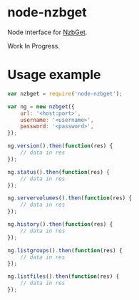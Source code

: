 node-nzbget
================
Node interface for [NzbGet](http://nzbget.net).

Work In Progress.

Usage example
================
```javascript
var nzbget = require('node-nzbget');

var ng = new nzbget({
	url: '<host:port>', 
	username: '<username>',
	password: '<password>',
});

ng.version().then(function(res) {
	// data in res
});

ng.status().then(function(res) {
	// data in res
});

ng.servervolumes().then(function(res) {
	// data in res
}); 

ng.history().then(function(res) {
	// data in res
});

ng.listgroups().then(function(res) {
	// data in res
});

ng.listfiles().then(function(res) {
	// data in res
});
```
